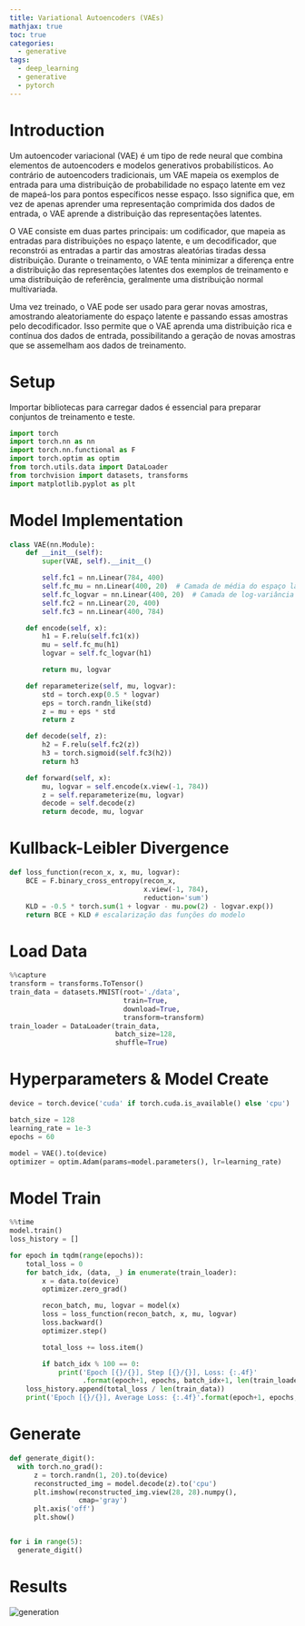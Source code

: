 ```yaml
---
title: Variational Autoencoders (VAEs)
mathjax: true
toc: true
categories:
  - generative
tags:
  - deep_learning
  - generative
  - pytorch
---
```


# Introduction

Um autoencoder variacional (VAE) é um tipo de rede neural que combina elementos de autoencoders e modelos generativos probabilísticos. Ao contrário de autoencoders tradicionais, um VAE mapeia os exemplos de entrada para uma distribuição de probabilidade no espaço latente em vez de mapeá-los para pontos específicos nesse espaço. Isso significa que, em vez de apenas aprender uma representação comprimida dos dados de entrada, o VAE aprende a distribuição das representações latentes.

O VAE consiste em duas partes principais: um codificador, que mapeia as entradas para distribuições no espaço latente, e um decodificador, que reconstrói as entradas a partir das amostras aleatórias tiradas dessa distribuição. Durante o treinamento, o VAE tenta minimizar a diferença entre a distribuição das representações latentes dos exemplos de treinamento e uma distribuição de referência, geralmente uma distribuição normal multivariada.

Uma vez treinado, o VAE pode ser usado para gerar novas amostras, amostrando aleatoriamente do espaço latente e passando essas amostras pelo decodificador. Isso permite que o VAE aprenda uma distribuição rica e contínua dos dados de entrada, possibilitando a geração de novas amostras que se assemelham aos dados de treinamento.

# Setup

Importar bibliotecas para carregar dados é essencial para preparar conjuntos de treinamento e teste.

```python
import torch
import torch.nn as nn
import torch.nn.functional as F
import torch.optim as optim
from torch.utils.data import DataLoader
from torchvision import datasets, transforms
import matplotlib.pyplot as plt
```

# Model Implementation

```python
class VAE(nn.Module):
    def __init__(self):
        super(VAE, self).__init__()

        self.fc1 = nn.Linear(784, 400)
        self.fc_mu = nn.Linear(400, 20)  # Camada de média do espaço latente
        self.fc_logvar = nn.Linear(400, 20)  # Camada de log-variância do espaço latente
        self.fc2 = nn.Linear(20, 400)
        self.fc3 = nn.Linear(400, 784)

    def encode(self, x):
        h1 = F.relu(self.fc1(x))
        mu = self.fc_mu(h1)
        logvar = self.fc_logvar(h1)

        return mu, logvar

    def reparameterize(self, mu, logvar):
        std = torch.exp(0.5 * logvar)
        eps = torch.randn_like(std)
        z = mu + eps * std
        return z

    def decode(self, z):
        h2 = F.relu(self.fc2(z))
        h3 = torch.sigmoid(self.fc3(h2))
        return h3

    def forward(self, x):
        mu, logvar = self.encode(x.view(-1, 784))
        z = self.reparameterize(mu, logvar)
        decode = self.decode(z)
        return decode, mu, logvar
```

# Kullback-Leibler Divergence

```python
def loss_function(recon_x, x, mu, logvar):
    BCE = F.binary_cross_entropy(recon_x,
                                 x.view(-1, 784),
                                 reduction='sum')
    KLD = -0.5 * torch.sum(1 + logvar - mu.pow(2) - logvar.exp())
    return BCE + KLD # escalarização das funções do modelo
```

# Load Data

```python
%%capture
transform = transforms.ToTensor()
train_data = datasets.MNIST(root='./data',
                            train=True,
                            download=True,
                            transform=transform)
train_loader = DataLoader(train_data,
                          batch_size=128,
                          shuffle=True)
```

# Hyperparameters & Model Create

```python
device = torch.device('cuda' if torch.cuda.is_available() else 'cpu')

batch_size = 128
learning_rate = 1e-3
epochs = 60

model = VAE().to(device)
optimizer = optim.Adam(params=model.parameters(), lr=learning_rate)
```

# Model Train

```python
%%time
model.train()
loss_history = []

for epoch in tqdm(range(epochs)):
    total_loss = 0
    for batch_idx, (data, _) in enumerate(train_loader):
        x = data.to(device)
        optimizer.zero_grad()

        recon_batch, mu, logvar = model(x)
        loss = loss_function(recon_batch, x, mu, logvar)
        loss.backward()
        optimizer.step()

        total_loss += loss.item()

        if batch_idx % 100 == 0:
            print('Epoch [{}/{}], Step [{}/{}], Loss: {:.4f}'
                  .format(epoch+1, epochs, batch_idx+1, len(train_loader), loss.item() / len(data)))
    loss_history.append(total_loss / len(train_data))
    print('Epoch [{}/{}], Average Loss: {:.4f}'.format(epoch+1, epochs, total_loss / len(train_data)))
```

# Generate

```python
def generate_digit():
  with torch.no_grad():
      z = torch.randn(1, 20).to(device)
      reconstructed_img = model.decode(z).to('cpu')
      plt.imshow(reconstructed_img.view(28, 28).numpy(),
                 cmap='gray')
      plt.axis('off')
      plt.show()


for i in range(5):
  generate_digit()
```

# Results

![generation](/assets/posts/images/2024-04-07-variational-autoencoders/first-generation.png)
